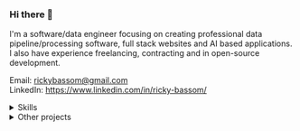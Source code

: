 ### Hi there 👋

I'm a software/data engineer focusing on creating professional data pipeline/processing software, full stack websites and AI based applications. I also have experience freelancing, contracting and in open-source development.

Email: rickybassom@gmail.com
<br>
LinkedIn: https://www.linkedin.com/in/ricky-bassom/

<details>
  <summary>Skills</summary>
  <br>
  <b>Programming languages:</b> Python, Java, C, C++, C#, Vala, JavaScript, Dart, PHP, Haskell, Prolog
  <br>
  <b>Frameworks / libraries:</b> Flask, Django, Bootstrap, Jekyll, GTK, Swing, Pygame, Phaser
  <br>
  <b>Systems:</b> Linux (Debian and Red Hat based), Windows, AWS
  <br>
  <b>Other:</b> HTML, CSS, Bash, Git, SQL, Docker, GitHub Actions, Travis CI, Jenkins, Redis, ActiveMQ, D3, Matplotlib
</details>

<details>
  <summary>Other projects</summary>
  <h3>Met System GUI</h3>
  <img src="img/metsystemgui.png" alt="Met System GUI screenshot" align="right" width="300">
  <p>Created data pipelines for real-time meteorological data at the William Herschel Telescope. I also created a new web dashboard for scientists in the control center.</p>
  <ul>
    <li>Python</li>
    <li>Dart</li>
    <li>HTML/CSS/JS</li>
    <li>Redis</li>
  </ul>
  <hr>
  
  <h3>Mathematics without Tears and Fears</h3>
  <img src="img/mathematicswithouttearsandfears.gif" alt="Mathematics without Tears and Fears GIF" align="right" width="300">
  <p>A set of online pedagogical games aimed at teaching mathematical principles and recording game data for the University of Exeter.</p>
  <ul>
    <li>Python</li>
    <li>Flask</li>
    <li>HTML/CSS/JS</li>
    <li>MySQL</li>
    <li>Redis</li>
    <li>Docker</li>
    <li>AWS</li>
  </ul>
  <hr>
  
  <h3>ROV 2 SPS</h3>
  <img src="img/rov2sps.gif" alt="ROV2SPS GIF" align="right" width="300">
  <p>A cross-platform desktop application developed for Magseis, used for real-time csv manipulation.</p>
  <ul>
    <li>Python</li>
    <li>GTK</li>
    <li>CSV</li>
    <li>Linux and Windows cross-platform packaging</li>
  </ul>
  <hr>
</details>
